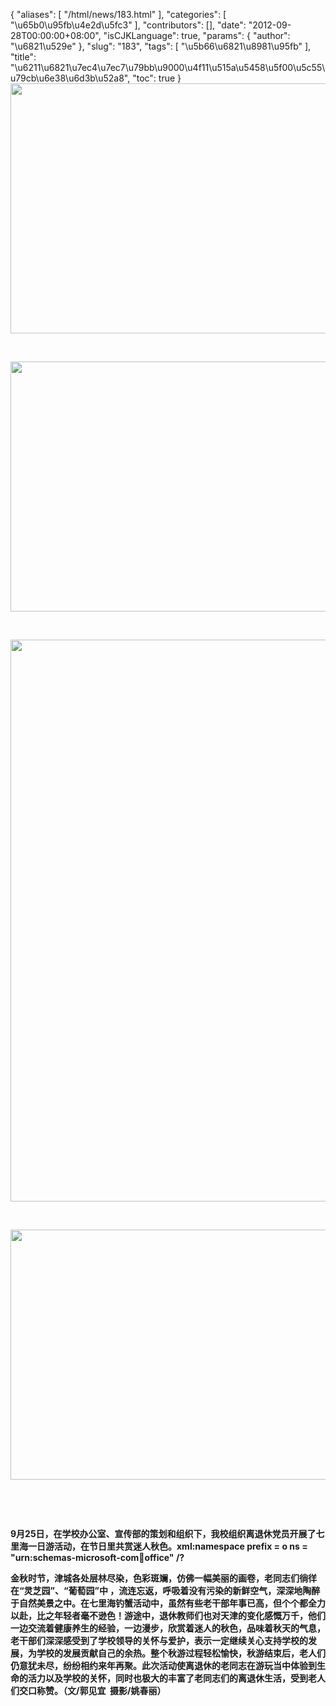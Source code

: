 {
    "aliases": [
        "/html/news/183.html"
    ],
    "categories": [
        "\u65b0\u95fb\u4e2d\u5fc3"
    ],
    "contributors": [],
    "date": "2012-09-28T00:00:00+08:00",
    "isCJKLanguage": true,
    "params": {
        "author": "\u6821\u529e"
    },
    "slug": "183",
    "tags": [
        "\u5b66\u6821\u8981\u95fb"
    ],
    "title": "\u6211\u6821\u7ec4\u7ec7\u79bb\u9000\u4f11\u515a\u5458\u5f00\u5c55\u79cb\u6e38\u6d3b\u52a8",
    "toc": true
}
**<img
    src="https://cdn.tfls.online/mirror/full/a7231c70a467cd1424693c025bf167ad6aa22ad8.jpg"
    style="display:block;margin-left:auto;margin-right:auto;"
    decoding="async"
    fetchpriority="auto"
    loading="lazy"
    height="400"
    width="600"
/>**

 

**<img
    src="https://cdn.tfls.online/mirror/full/792f8e0e286e4a15403be23c7405b3093ef5886f.jpg"
    style="display:block;margin-left:auto;margin-right:auto;"
    decoding="async"
    fetchpriority="auto"
    loading="lazy"
    height="400"
    width="600"
/>**

 

**<img
    src="https://cdn.tfls.online/mirror/full/29c9532d2ad03f45b8ebce3d566d2165eaeab024.jpg"
    style="display:block;margin-left:auto;margin-right:auto;"
    decoding="async"
    fetchpriority="auto"
    loading="lazy"
    height="899"
    width="600"
/>**

 

**<img
    src="https://cdn.tfls.online/mirror/full/08f18facae12e4144da6046dc2abb51061e3d160.jpg"
    style="display:block;margin-left:auto;margin-right:auto;"
    decoding="async"
    fetchpriority="auto"
    loading="lazy"
    height="400"
    width="600"
/>**

 

 

**9月25日，在学校办公室、宣传部的策划和组织下，我校组织离退休党员开展了七里海一日游活动，在节日里共赏迷人秋色。xml:namespace prefix = o ns = "urn:schemas-microsoft-com:office:office" /?**

**金秋时节，津城各处层林尽染，色彩斑斓，仿佛一幅美丽的画卷，老同志们徜徉在“灵芝园”、“葡萄园”中 ，流连忘返，呼吸着没有污染的新鲜空气，深深地陶醉于自然美景之中。在七里海钓蟹活动中，虽然有些老干部年事已高，但个个都全力以赴，比之年轻者毫不逊色！游途中，退休教师们也对天津的变化感慨万千，他们一边交流着健康养生的经验，一边漫步，欣赏着迷人的秋色，品味着秋天的气息，老干部们深深感受到了学校领导的关怀与爱护，表示一定继续关心支持学校的发展，为学校的发展贡献自己的余热。整个秋游过程轻松愉快，秋游结束后，老人们仍意犹未尽，纷纷相约来年再聚。此次活动使离退休的老同志在游玩当中体验到生命的活力以及学校的关怀，同时也极大的丰富了老同志们的离退休生活，受到老人们交口称赞。（文/郭见宜  摄影/姚春丽）**

